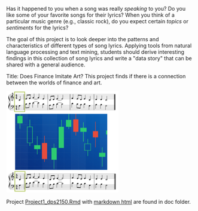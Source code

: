 Has it happened to you when a song was really *speaking* to you? Do you like some of your favorite songs for their lyrics? When you think of a particular music genre (e.g., classic rock), do you expect certain *topics* or *sentiments* for the lyrics? 

The goal of this project is to look deeper into the patterns and characteristics of different types of song lyrics. Applying tools from natural language processing and text mining, students should derive interesting findings in this collection of song lyrics and write a "data story" that can be shared with a general audience. 

Title: Does Finance Imitate Art? 
This project finds if there is a connection between the worlds of finance and art. 

<img src="figs/notes.png" width="300">

Project <a href="doc/Project1_dps2150.Rmd">Project1_dps2150.Rmd</a> with <a href="doc/Project1_dps2150.html">markdown html</a> are found in doc folder. 

